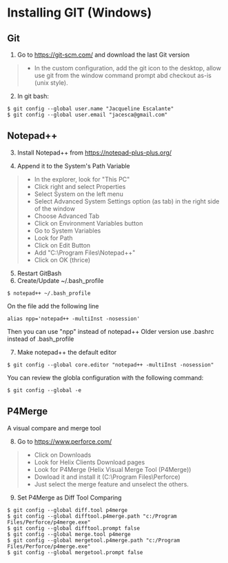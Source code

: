 # Installing GIT (Windows)

## Git
1. Go to https://git-scm.com/ and download the last Git version
>- In the custom configuration, add the git icon to the desktop, allow use git from the window command prompt abd checkout as-is (unix style).

2. In git bash:
```
$ git config --global user.name "Jacqueline Escalante"
$ git config --global user.email "jacesca@gmail.com"
```

## Notepad++
3. Install Notepad++ from https://notepad-plus-plus.org/

4. Append it to the System's Path Variable
>- In the explorer, look for "This PC"
>- Click right and select Properties
>- Select System on the left menu
>- Select Advanced System Settings option (as tab) in the right side of the window
>- Choose Advanced Tab
>- Click on Environment Variables button
>- Go to System Variables
>- Look for Path
>- Click on Edit Button
>- Add "C:\Program Files\Notepad++"
>- Click on OK (thrice)

5. Restart GitBash
6. Create/Update ~/.bash_profile
```
$ notepad++ ~/.bash_profile
```

On the file add the following line
```
alias npp='notepad++ -multiInst -nosession'
```

Then you can use "npp" instead of notepad++
Older version use .bashrc instead of .bash_profile

7. Make notepad++ the default editor
```
$ git config --global core.editor "notepad++ -multiInst -nosession"
```

You can review the globla configuration with the following command:
```
$ git config --global -e
```

## P4Merge
A visual compare and merge tool

8. Go to https://www.perforce.com/
>- Click on Downloads
>- Look for Helix Clients Download pages
>- Look for P4Merge (Helix Visual Merge Tool (P4Merge))
>- Dowload it and install it (C:\Program Files\Perforce)
>- Just select the merge feature and unselect the others.

9. Set P4Merge as Diff Tool Comparing
```
$ git config --global diff.tool p4merge
$ git config --global difftool.p4merge.path "c:/Program Files/Perforce/p4merge.exe"
$ git config --global difftool.prompt false
$ git config --global merge.tool p4merge
$ git config --global mergetool.p4merge.path "c:/Program Files/Perforce/p4merge.exe"
$ git config --global mergetool.prompt false
```
